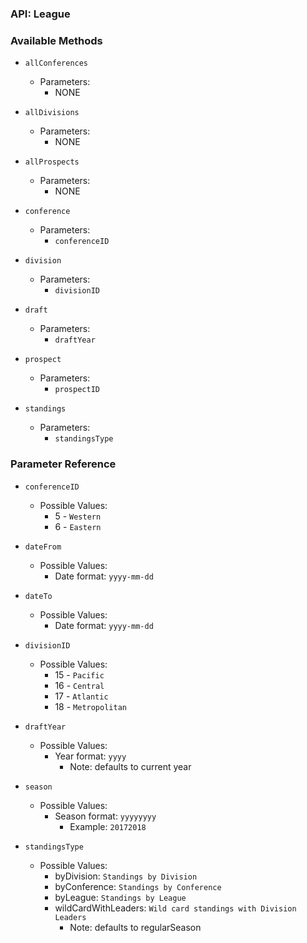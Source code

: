 ### API: League

### Available Methods

* `allConferences`
  * Parameters:
    * NONE

* `allDivisions`
  * Parameters:
    * NONE

* `allProspects`
  * Parameters:
    * NONE

* `conference`
  * Parameters:
    * `conferenceID`

* `division`
  * Parameters:
    * `divisionID`

* `draft`
  * Parameters:
    * `draftYear`

* `prospect`
  * Parameters:
    * `prospectID`

* `standings`
  * Parameters:
    * `standingsType`

### Parameter Reference

  * `conferenceID`
    * Possible Values:
      * 5 - `Western`
      * 6 - `Eastern`

  * `dateFrom`
    * Possible Values:
      * Date format: `yyyy-mm-dd`

  * `dateTo`
    * Possible Values:
      * Date format: `yyyy-mm-dd`

  * `divisionID`
    * Possible Values:
      * 15 - `Pacific`
      * 16 - `Central`
      * 17 - `Atlantic`
      * 18 - `Metropolitan`

  * `draftYear`
    * Possible Values:
      * Year format: `yyyy`
        * Note: defaults to current year

  * `season`
    * Possible Values:
      * Season format: `yyyyyyyy`
        * Example: `20172018`

  * `standingsType`
    * Possible Values:
      * byDivision: `Standings by Division`
      * byConference: `Standings by Conference`
      * byLeague: `Standings by League`
      * wildCardWithLeaders: `Wild card standings with Division Leaders`
        * Note: defaults to regularSeason